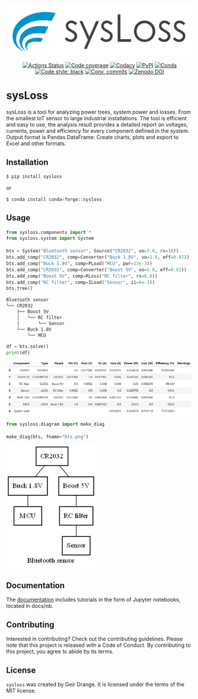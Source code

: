 
![](https://github.com/geddy11/sysloss/raw/main/docs/sysloss.svg)

<p style="text-align: center;">
<a href="https://github.com/geddy11/sysloss/actions"><img alt="Actions Status" src="https://github.com/geddy11/sysloss/actions/workflows/ci-cd.yml/badge.svg"></a>
<a href="https://codecov.io/github/geddy11/sysloss"><img alt="Code coverage" src="https://codecov.io/github/geddy11/sysloss/graph/badge.svg?token=9L1ZMN0UET"/></a>
<a href="https://app.codacy.com/gh/geddy11/sysloss/dashboard?utm_source=gh&utm_medium=referral&utm_content=&utm_campaign=Badge_grade"><img alt="Codacy" src="https://app.codacy.com/project/badge/Grade/37b586ca428240418f0364c15472134b"/></a>
<a href="https://pypi.org/project/sysloss/"><img alt="PyPI" src="https://img.shields.io/pypi/v/sysloss"></a>
<a href="https://anaconda.org/conda-forge/sysloss"><img alt="Conda" src="https://anaconda.org/conda-forge/sysloss/badges/version.svg"></a>
<a href="https://github.com/psf/black"><img alt="Code style: black" src="https://img.shields.io/badge/code%20style-black-000000.svg"></a>
<a href="https://www.conventionalcommits.org"><img alt="Conv. commits" src="https://img.shields.io/badge/Conventional%20Commits-1.0.0-%23FE5196?logo=conventionalcommits&logoColor=white"></a>
<a href="https://doi.org/10.5281/zenodo.11086060"><img alt="Zenodo DOI" src="https://zenodo.org/badge/DOI/10.5281/zenodo.11086060.svg" alt="DOI"></a>
</p>

# sysLoss
sysLoss is a tool for analyzing power trees, system power and losses. From the smallest IoT sensor to large industrial installations. The tool is efficient and easy to use, the analysis result provides a detailed report on voltages, currents, power and efficiency for every component defined in the system. Output format is Pandas DataFrame: Create charts, plots and export to Excel and other formats. 

## Installation
```bash
$ pip install sysloss
```
or
```bash
$ conda install conda-forge::sysloss
```

## Usage
```python
from sysloss.components import *
from sysloss.system import System

bts = System("Bluetooth sensor", Source("CR2032", vo=3.0, rs=10))
bts.add_comp("CR2032", comp=Converter("Buck 1.8V", vo=1.8, eff=0.87))
bts.add_comp("Buck 1.8V", comp=PLoad("MCU", pwr=13e-3))
bts.add_comp("CR2032", comp=Converter("Boost 5V", vo=5.0, eff=0.82))
bts.add_comp("Boost 5V", comp=RLoss("RC filter", rs=6.8))
bts.add_comp("RC filter", comp=ILoad("Sensor", ii=6e-3))
bts.tree()
```
```
Bluetooth sensor
└── CR2032
    ├── Boost 5V
    │   └── RC filter
    │       └── Sensor
    └── Buck 1.8V
        └── MCU
```
```python
df = bts.solve()
print(df)
```
![result](https://github.com/geddy11/sysloss/raw/main/docs/bts.png)
```python
from sysloss.diagram import make_diag

make_diag(bts, fname="bts.png")
```
![tree](https://github.com/geddy11/sysloss/raw/main/docs/bts-tree.png)

## Documentation
The [documentation](https://sysloss.readthedocs.io/en/latest/Getting%20started.html) includes tutorials in the form of Jupyter notebooks, located in docs/nb.

## Contributing

Interested in contributing? Check out the contributing guidelines. Please note that this project is released with a Code of Conduct. By contributing to this project, you agree to abide by its terms.

## License

`sysloss` was created by Geir Drange. It is licensed under the terms of the MIT license.
